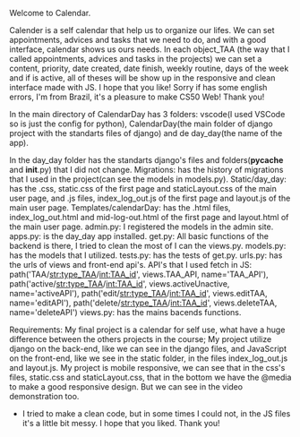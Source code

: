 Welcome to Calendar.

Calender is a self calendar that help us to organize our lifes. We can set appointments, advices and tasks that we need to do, and with a good interface, calendar shows us ours needs. In each object_TAA (the way that I called appointments, advices and tasks in the projects) we can set a content, priority, date created, date finish, weekly routine, days of the week and if is active, all of theses will be show up in the responsive and clean interface made with JS. I hope that you like! Sorry if has some english errors, I'm from Brazil, it's a pleasure to make CS50 Web! Thank you!

In the main directory of CalendarDay has 3 folders: vscode(I used VSCode so is just the config for python), CalendarDay(the main folder of django project with the standarts files of django) and de day_day(the name of the app).

In the day_day folder has the standarts django's files and folders(__pycache__ and __init__.py) that I did not change.
    Migrations: has the history of migrations that I used in the project(can see the models in models.py).
    Static/day_day: has the .css, static.css of the first page and staticLayout.css of the main user page, and .js files, index_log_out.js of the first page and layout.js of the main user page.
    Templates/calendarDay: has the .html files, index_log_out.html and mid-log-out.html of the first page and layout.html of the main user page.
    admin.py: I registered the models in the admin site.
    apps.py: is the day_day app installed.
    get.py: All basic functions of the backend is there, I tried to clean the most of I can the views.py.
    models.py: has the models that I utilized.
    tests.py: has the tests of get.py.
    urls.py: has the urls of views and front-end api's.
        API's that I used fetch in JS:
            path('TAA/<str:type_TAA>/<int:TAA_id>', views.TAA_API, name='TAA_API'),
            path('active/<str:type_TAA>/<int:TAA_id>', views.activeUnactive, name='activeAPI'),
            path('edit/<str:type_TAA>/<int:TAA_id>', views.editTAA, name='editAPI'),
            path('delete/<str:type_TAA>/<int:TAA_id>', views.deleteTAA, name='deleteAPI')
    views.py: has the mains bacends functions.

Requirements:
    My final project is a calendar for self use, what have a huge difference between the others projects in the course;
    My project utilize django on the back-end, like we can see in the django files, and JavaScript on the front-end, like we see in the static folder, in the files index_log_out.js and layout.js.
    My project is mobile responsive, we can see that in the css's files, static.css and staticLayout.css, that in the bottom we have the @media to make a good responsive design. But we can see in the video demonstration too.

* I tried to make a clean code, but in some times I could not, in the JS files it's a little bit messy. I hope that you liked. Thank you! 
    